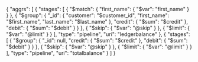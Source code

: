 {
"aggrs": [
{
"stages": [
{
"$match": {
"first_name": {
"$var": "first_name"
}
}
},
{
"$group": {
"_id": {
"customer": "$customer_id",
"first_name": "$first_name",
"last_name": "$last_name"
},
"credit": {
"$sum": "$credit"
},
"debit": {
"$sum": "$debit"
}
}
},
{
"$skip": {
"$var": "@skip"
}
},
{
"$limit": {
"$var": "@limit"
}
}
],
"type": "pipeline",
"uri": "ledgerbalance"
},
{
"stages": [
{
"$group": {
"_id": null,
"credit": {
"$sum": "$credit"
},
"debit": {
"$sum": "$debit"
}
}
},
{
"$skip": {
"$var": "@skip"
}
},
{
"$limit": {
"$var": "@limit"
}
}
],
"type": "pipeline",
"uri": "totalbalance"
}
]
}
